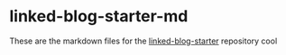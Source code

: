 # linked-blog-starter-md
These are the markdown files for the [linked-blog-starter](https://github.com/matthewwong525/linked-blog-starter) repository
cool